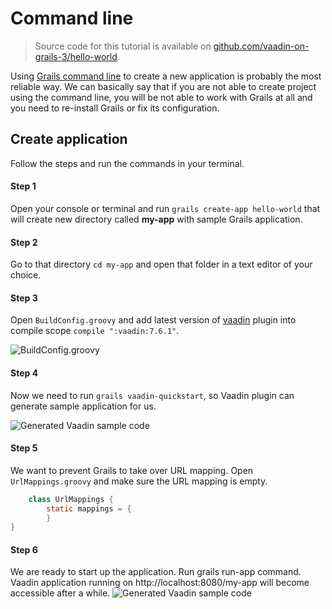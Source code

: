 # Command line

> Source code for this tutorial is available on [github.com/vaadin-on-grails-3/hello-world](https://github.com/vaadin-on-grails-3/hello-world).

Using [Grails command line](http://grails.org/doc/latest/guide/single.html#commandLine) to create a new application is probably the most reliable way. We can basically say that if you are not able to create project using the command line, you will be not able to work with Grails at all and you need to re-install Grails or fix its configuration.

## Create application

Follow the steps and run the commands in your terminal.

#### Step 1
Open your console or terminal and run `grails create-app hello-world` that will create new directory called **my-app** with sample Grails application.

#### Step 2

Go to that directory `cd my-app` and open that folder in a text editor of your choice.

#### Step 3

Open `BuildConfig.groovy` and add latest version of [vaadin](http://grails.org/plugin/vaadin) plugin into compile scope `compile ":vaadin:7.6.1"`.

![BuildConfig.groovy](http://vaadinongrails.com/book/1_1_build_config.png)

#### Step 4

Now we need to run `grails vaadin-quickstart`, so Vaadin plugin can generate sample application for us.

![Generated Vaadin sample code](http://vaadinongrails.com/book/1_1_vaadin_sample_app.png)

#### Step 5

We want to prevent Grails to take over URL mapping. Open `UrlMappings.groovy` and make sure the URL mapping is empty.

``` java
    class UrlMappings {
        static mappings = {
        }
}
```

#### Step 6
We are ready to start up the application. Run grails run-app command. Vaadin application running on http://localhost:8080/my-app will become accessible after a while.
  ![Generated Vaadin sample code](http://vaadinongrails.com/book/1_1_run_app.png)


